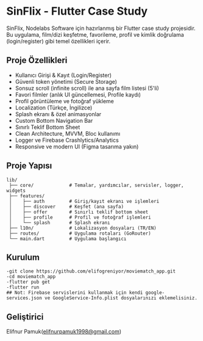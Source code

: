 # SinFlix - Flutter Case Study

SinFlix, Nodelabs Software için hazırlanmış bir Flutter case study projesidir. Bu uygulama, film/dizi keşfetme, favorileme, profil ve kimlik doğrulama (login/register) gibi temel özellikleri içerir.

## Proje Özellikleri

- Kullanıcı Girişi & Kayıt (Login/Register)
- Güvenli token yönetimi (Secure Storage)
- Sonsuz scroll (infinite scroll) ile ana sayfa film listesi (5'li)
- Favori filmler (anlık UI güncellemesi, Profile kaydı)
- Profil görüntüleme ve fotoğraf yükleme
- Localization (Türkçe, İngilizce)
- Splash ekranı & özel animasyonlar
- Custom Bottom Navigation Bar
- Sınırlı Teklif Bottom Sheet
- Clean Architecture, MVVM, Bloc kullanımı
- Logger ve Firebase Crashlytics/Analytics
- Responsive ve modern UI (Figma tasarıma yakın)

## Proje Yapısı

```plaintext
lib/
 ├── core/             # Temalar, yardımcılar, servisler, logger, widgets
 ├── features/
 │    ├── auth         # Giriş/kayıt ekranı ve işlemleri
 │    ├── discover     # Keşfet (ana sayfa)
 │    ├── offer        # Sınırlı teklif bottom sheet
 │    ├── profile      # Profil ve fotoğraf işlemleri
 │    └── splash       # Splash ekranı
 ├── l10n/             # Lokalizasyon dosyaları (TR/EN)
 ├── routes/           # Uygulama rotaları (GoRouter)
 └── main.dart         # Uygulama başlangıcı
```

## Kurulum
```plaintext
-git clone https://github.com/elifogreniyor/moviematch_app.git
-cd moviematch_app
-flutter pub get
-flutter run
## Not: Firebase servislerini kullanmak için kendi google-services.json ve GoogleService-Info.plist dosyalarınızı eklemelisiniz.
```

## Geliştirici
  Elifnur Pamuk(elifnurpamuk1998@gmail.com)
